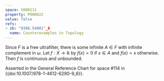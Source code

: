 ```yaml
---
space: S000111
property: P000022
value: false
refs:
- zb: "0386.54001"_6
  name: Counterexamples in Topology
---
```


Since $F$ is a free ultrafilter, there is some infinite $A \in F$ with infinite complement in $\omega$. Let $f: X \rightarrow \mathbb{R}$ by $f(x)=0$ if $x \in A$ and $f(x)=x$ otherwise. Then $f$ is continuous and unbounded.

Asserted in the General Reference Chart for space #114 in
{{doi:10.1007/978-1-4612-6290-9_6}}.
